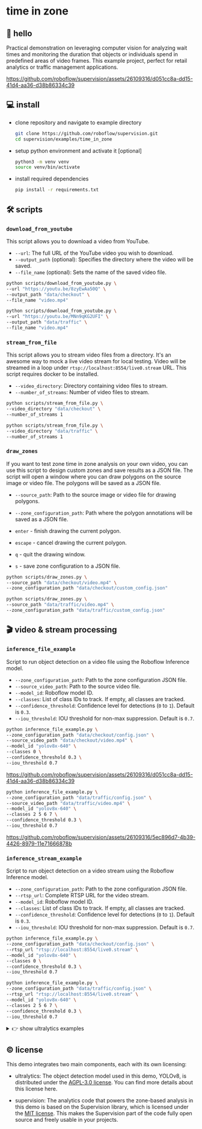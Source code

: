 # time in zone

## 👋 hello

Practical demonstration on leveraging computer vision for analyzing wait times and
monitoring the duration that objects or individuals spend in predefined areas of video
frames. This example project, perfect for retail analytics or traffic management
applications.

https://github.com/roboflow/supervision/assets/26109316/d051cc8a-dd15-41d4-aa36-d38b86334c39

## 💻 install

- clone repository and navigate to example directory

  ```bash
  git clone https://github.com/roboflow/supervision.git
  cd supervision/examples/time_in_zone
  ```

- setup python environment and activate it [optional]

  ```bash
  python3 -m venv venv
  source venv/bin/activate
  ```

- install required dependencies

  ```bash
  pip install -r requirements.txt
  ```

## 🛠 scripts

### `download_from_youtube`

This script allows you to download a video from YouTube.

- `--url`: The full URL of the YouTube video you wish to download.
- `--output_path` (optional): Specifies the directory where the video will be saved.
- `--file_name` (optional): Sets the name of the saved video file.

```bash
python scripts/download_from_youtube.py \
--url "https://youtu.be/8zyEwAa50Q" \
--output_path "data/checkout" \
--file_name "video.mp4"
```

```bash
python scripts/download_from_youtube.py \
--url "https://youtu.be/MNn9qKG2UFI" \
--output_path "data/traffic" \
--file_name "video.mp4"
```

### `stream_from_file`

This script allows you to stream video files from a directory. It's an awesome way to
mock a live video stream for local testing. Video will be streamed in a loop under
`rtsp://localhost:8554/live0.stream` URL. This script requires docker to be installed.

- `--video_directory`: Directory containing video files to stream.
- `--number_of_streams`: Number of video files to stream.

```bash
python scripts/stream_from_file.py \
--video_directory "data/checkout" \
--number_of_streams 1
```

```bash
python scripts/stream_from_file.py \
--video_directory "data/traffic" \
--number_of_streams 1
```

### `draw_zones`

If you want to test zone time in zone analysis on your own video, you can use this
script to design custom zones and save results as a JSON file. The script will open a
window where you can draw polygons on the source image or video file. The polygons will
be saved as a JSON file.

- `--source_path`: Path to the source image or video file for drawing polygons.
- `--zone_configuration_path`: Path where the polygon annotations will be saved as a JSON file.


- `enter` - finish drawing the current polygon.
- `escape` - cancel drawing the current polygon.
- `q` - quit the drawing window.
- `s` - save zone configuration to a JSON file.

```bash
python scripts/draw_zones.py \
--source_path "data/checkout/video.mp4" \
--zone_configuration_path "data/checkout/custom_config.json"
```

```bash
python scripts/draw_zones.py \
--source_path "data/traffic/video.mp4" \
--zone_configuration_path "data/traffic/custom_config.json"
```

## 🎬 video & stream processing

### `inference_file_example`

Script to run object detection on a video file using the Roboflow Inference model.

  - `--zone_configuration_path`: Path to the zone configuration JSON file.
  - `--source_video_path`: Path to the source video file.
  - `--model_id`: Roboflow model ID.
  - `--classes`: List of class IDs to track. If empty, all classes are tracked.
  - `--confidence_threshold`: Confidence level for detections (`0` to `1`). Default is `0.3`.
  - `--iou_threshold`: IOU threshold for non-max suppression. Default is `0.7`.

```bash
python inference_file_example.py \
--zone_configuration_path "data/checkout/config.json" \
--source_video_path "data/checkout/video.mp4" \
--model_id "yolov8x-640" \
--classes 0 \
--confidence_threshold 0.3 \
--iou_threshold 0.7
```

https://github.com/roboflow/supervision/assets/26109316/d051cc8a-dd15-41d4-aa36-d38b86334c39

```bash
python inference_file_example.py \
--zone_configuration_path "data/traffic/config.json" \
--source_video_path "data/traffic/video.mp4" \
--model_id "yolov8x-640" \
--classes 2 5 6 7 \
--confidence_threshold 0.3 \
--iou_threshold 0.7
```

https://github.com/roboflow/supervision/assets/26109316/5ec896d7-4b39-4426-8979-11e71666878b

### `inference_stream_example`

Script to run object detection on a video stream using the Roboflow Inference model.

  - `--zone_configuration_path`: Path to the zone configuration JSON file.
  - `--rtsp_url`: Complete RTSP URL for the video stream.
  - `--model_id`: Roboflow model ID.
  - `--classes`: List of class IDs to track. If empty, all classes are tracked.
  - `--confidence_threshold`: Confidence level for detections (`0` to `1`). Default is `0.3`.
  - `--iou_threshold`: IOU threshold for non-max suppression. Default is `0.7`.

```bash
python inference_file_example.py \
--zone_configuration_path "data/checkout/config.json" \
--rtsp_url "rtsp://localhost:8554/live0.stream" \
--model_id "yolov8x-640" \
--classes 0 \
--confidence_threshold 0.3 \
--iou_threshold 0.7
```

```bash
python inference_file_example.py \
--zone_configuration_path "data/traffic/config.json" \
--rtsp_url "rtsp://localhost:8554/live0.stream" \
--model_id "yolov8x-640" \
--classes 2 5 6 7 \
--confidence_threshold 0.3 \
--iou_threshold 0.7
```

<details>
<summary>👉 show ultralytics examples</summary>

### `ultralytics_file_example`

Script to run object detection on a video file using the Ultralytics YOLOv8 model.

  - `--zone_configuration_path`: Path to the zone configuration JSON file.
  - `--source_video_path`: Path to the source video file.
  - `--weights`: Path to the model weights file. Default is `'yolov8s.pt'`.
  - `--device`: Computation device (`'cpu'`, `'mps'` or `'cuda'`). Default is `'cpu'`.
  - `--classes`: List of class IDs to track. If empty, all classes are tracked.
  - `--confidence_threshold`: Confidence level for detections (`0` to `1`). Default is `0.3`.
  - `--iou_threshold`: IOU threshold for non-max suppression. Default is `0.7`.

```bash
python inference_file_example.py \
--zone_configuration_path "data/checkout/config.json" \
--source_video_path "data/checkout/video.mp4" \
--weights "yolov8x.pt" \
--device "cpu" \
--classes 0 \
--confidence_threshold 0.3 \
--iou_threshold 0.7
```

```bash
python inference_file_example.py \
--zone_configuration_path "data/traffic/config.json" \
--source_video_path "data/traffic/video.mp4" \
--weights "yolov8x.pt" \
--device "cpu" \
--classes 2 5 6 7 \
--confidence_threshold 0.3 \
--iou_threshold 0.7
```

### `ultralytics_stream_example`

Script to run object detection on a video stream using the Ultralytics YOLOv8 model.

  - `--zone_configuration_path`: Path to the zone configuration JSON file.
  - `--rtsp_url`: Complete RTSP URL for the video stream.
  - `--weights`: Path to the model weights file. Default is `'yolov8s.pt'`.
  - `--device`: Computation device (`'cpu'`, `'mps'` or `'cuda'`). Default is `'cpu'`.
  - `--classes`: List of class IDs to track. If empty, all classes are tracked.
  - `--confidence_threshold`: Confidence level for detections (`0` to `1`). Default is `0.3`.
  - `--iou_threshold`: IOU threshold for non-max suppression. Default is `0.7`.

```bash
python inference_file_example.py \
--zone_configuration_path "data/checkout/config.json" \
--rtsp_url "rtsp://localhost:8554/live0.stream" \
--weights "yolov8x.pt" \
--device "cpu" \
--classes 0 \
--confidence_threshold 0.3 \
--iou_threshold 0.7
```

```bash
python inference_file_example.py \
--zone_configuration_path "data/traffic/config.json" \
--rtsp_url "rtsp://localhost:8554/live0.stream" \
--weights "yolov8x.pt" \
--device "cpu" \
--classes 2 5 6 7 \
--confidence_threshold 0.3 \
--iou_threshold 0.7
```
  
</details>

## © license

This demo integrates two main components, each with its own licensing:

- ultralytics: The object detection model used in this demo, YOLOv8, is distributed
  under the [AGPL-3.0 license](https://github.com/ultralytics/ultralytics/blob/main/LICENSE).
  You can find more details about this license here.

- supervision: The analytics code that powers the zone-based analysis in this demo is
  based on the Supervision library, which is licensed under the
  [MIT license](https://github.com/roboflow/supervision/blob/develop/LICENSE.md). This
  makes the Supervision part of the code fully open source and freely usable in your
  projects.
